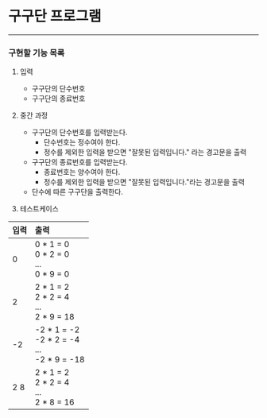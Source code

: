 # 구구단 프로그램
---

### 구현할 기능 목록
1. 입력
   - 구구단의 단수번호
   - 구구단의 종료번호
2. 중간 과정
   - 구구단의 단수번호를 입력받는다.
     - 단수번호는 정수여야 한다. 
     - 정수를 제외한 입력을 받으면 "잘못된 입력입니다." 라는 경고문을 출력
   - 구구단의 종료번호를 입력받는다.
     - 종료번호는 양수여야 한다.
     - 정수를 제외한 입력을 받으면 "잘못된 입력입니다."라는 경고문을 출력
   - 단수에 따른 구구단을 출력한다.

3. 테스트케이스

| 입력  | 출력                                                         |
|-----|:-----------------------------------------------------------|
| 0   | 0 * 1 = 0 <br/> 0 * 2 = 0 <br/> ... <br/> 0 * 9 = 0        |
| 2   | 2 * 1 = 2 <br/> 2 * 2 = 4 <br/> ... <br/> 2 * 9 = 18       |
| -2  | -2 * 1 = -2 <br/> -2 * 2 = -4 <br/> ... <br/> -2 * 9 = -18 |
| 2 8 | 2 * 1 = 2 <br/> 2 * 2 = 4 <br/> ... <br/> 2 * 8 = 16       |




